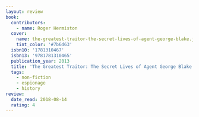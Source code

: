 ```yaml
---
layout: review
book:
  contributors:
    - name: Roger Hermiston
  cover:
    name: the-greatest-traitor-the-secret-lives-of-agent-george-blake.jpg
    tint_color: '#7b6d63'
  isbn10: '1781310467'
  isbn13: '9781781310465'
  publication_year: 2013
  title: 'The Greatest Traitor: The Secret Lives of Agent George Blake'
  tags:
    - non-fiction
    - espionage
    - history
review:
  date_read: 2018-08-14
  rating: 4
---
```

